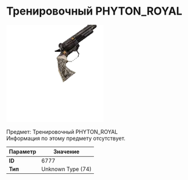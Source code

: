 # Тренировочный PHYTON_ROYAL

![Item Image](../img/6777.webp?raw=true)

Предмет: Тренировочный PHYTON_ROYAL<br>Информация по этому предмету отсутствует.


| Параметр | Значение |
|----------|----------|
| **ID** | 6777 |
| **Тип** | Unknown Type (74) |

